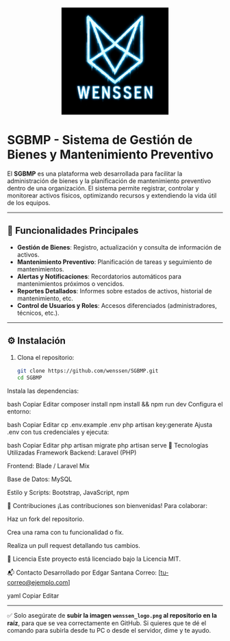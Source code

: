 <p align="center">
  <img src="https://github.com/wenssen/SGBMP/blob/main/wenssen_logo.png" width="250" alt="Logo Wenssen">
</p>

# SGBMP - Sistema de Gestión de Bienes y Mantenimiento Preventivo

El **SGBMP** es una plataforma web desarrollada para facilitar la administración de bienes y la planificación de mantenimiento preventivo dentro de una organización. El sistema permite registrar, controlar y monitorear activos físicos, optimizando recursos y extendiendo la vida útil de los equipos.

---

## 🚀 Funcionalidades Principales

- **Gestión de Bienes**: Registro, actualización y consulta de información de activos.
- **Mantenimiento Preventivo**: Planificación de tareas y seguimiento de mantenimientos.
- **Alertas y Notificaciones**: Recordatorios automáticos para mantenimientos próximos o vencidos.
- **Reportes Detallados**: Informes sobre estados de activos, historial de mantenimiento, etc.
- **Control de Usuarios y Roles**: Accesos diferenciados (administradores, técnicos, etc.).

---

## ⚙️ Instalación

1. Clona el repositorio:
   ```bash
   git clone https://github.com/wenssen/SGBMP.git
   cd SGBMP
Instala las dependencias:

bash
Copiar
Editar
composer install
npm install && npm run dev
Configura el entorno:

bash
Copiar
Editar
cp .env.example .env
php artisan key:generate
Ajusta .env con tus credenciales y ejecuta:

bash
Copiar
Editar
php artisan migrate
php artisan serve
🧰 Tecnologías Utilizadas
Framework Backend: Laravel (PHP)

Frontend: Blade / Laravel Mix

Base de Datos: MySQL

Estilo y Scripts: Bootstrap, JavaScript, npm

🤝 Contribuciones
¡Las contribuciones son bienvenidas! Para colaborar:

Haz un fork del repositorio.

Crea una rama con tu funcionalidad o fix.

Realiza un pull request detallando tus cambios.

📄 Licencia
Este proyecto está licenciado bajo la Licencia MIT.

📬 Contacto
Desarrollado por Edgar Santana
Correo: [tu-correo@ejemplo.com]

yaml
Copiar
Editar

---

✅ Solo asegúrate de **subir la imagen `wenssen_logo.png` al repositorio en la raíz**, para que se vea correctamente en GitHub. Si quieres que te dé el comando para subirla desde tu PC o desde el servidor, dime y te ayudo.




